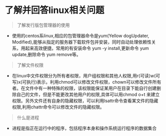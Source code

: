 # 了解并回答linux相关问题
> 了解发行版包管理器的使用  
* 使用的centos系linux,相应的包管理器命令是yum(Yellow dogUpdater, Modified),能够从指定的服务器下载软件包并安装，同时自动处理依赖性关系，用起来高效便捷。常用的有安装命令 yum -y install,更新命令 yum update,删除命令 yum remove等。
> 了解文件权限
* 在linux中文件权限分为所有者权限，用户组权限和其他人权限,用r(可读)w(可写)x(可执行)表示，利用chmod可以修改文件权限，chown可以修改文件所有者。在文件中有一种特殊的权限，该权限能保证某用户在目录下能自行创建删除自己的文件，但是不能更改其他用户的权限,具体可以用chmod  o+t 来建立权限。另外文件还有自身的隐藏权限，可以利用lsattr命令查看某文件的隐藏权限,利用chattr命令可以修改文件的隐藏权限。
> 什么是进程
* 进程是指正在运行中的程序，包括程序本身和操作系统运行程序的数据集合
> 
